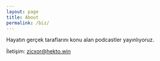 ```yaml
---
layout: page
title: About
permalink: /biz/
---
```


Hayatın gerçek taraflarını konu alan podcastler yayınlıyoruz.

İletişim: zicxor@hekto.win
